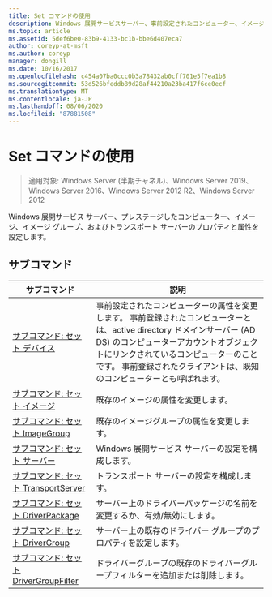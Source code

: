 ```yaml
---
title: Set コマンドの使用
description: Windows 展開サービスサーバー、事前設定されたコンピューター、イメージ、イメージグループ、およびトランスポートサーバーのプロパティと属性を設定する「set」の参照記事。
ms.topic: article
ms.assetid: 5def6be0-83b9-4133-bc1b-bbe6d407eca7
author: coreyp-at-msft
ms.author: coreyp
manager: dongill
ms.date: 10/16/2017
ms.openlocfilehash: c454a07ba0ccc0b3a78432ab0cff701e5f7ea1b8
ms.sourcegitcommit: 53d526bfeddb89d28af44210a23ba417f6ce0ecf
ms.translationtype: MT
ms.contentlocale: ja-JP
ms.lasthandoff: 08/06/2020
ms.locfileid: "87881508"
---
```

# <a name="using-the-set-command"></a>Set コマンドの使用

> 適用対象: Windows Server (半期チャネル)、Windows Server 2019、Windows Server 2016、Windows Server 2012 R2、Windows Server 2012

Windows 展開サービス サーバー、プレステージしたコンピューター、イメージ、イメージ グループ、およびトランスポート サーバーのプロパティと属性を設定します。

## <a name="subcommands"></a>サブコマンド
|サブコマンド|説明|
|-------|--------|
|[サブコマンド: セット デバイス](subcommand-set-device.md)|事前設定されたコンピューターの属性を変更します。 事前登録されたコンピューターとは、active directory ドメインサーバー (AD DS) のコンピューターアカウントオブジェクトにリンクされているコンピューターのことです。 事前登録されたクライアントは、既知のコンピューターとも呼ばれます。|
|[サブコマンド: セット イメージ](subcommand-set-image.md)|既存のイメージの属性を変更します。|
|[サブコマンド: セット ImageGroup](subcommand-set-imagegroup.md)|既存のイメージグループの属性を変更します。|
|[サブコマンド: セット サーバー](subcommand-set-server.md)|Windows 展開サービス サーバーの設定を構成します。|
|[サブコマンド: セット TransportServer](subcommand-set-transportserver.md)|トランスポート サーバーの設定を構成します。|
|[サブコマンド: セット DriverPackage](subcommand-set-driverpackage.md)|サーバー上のドライバーパッケージの名前を変更するか、有効/無効にします。|
|[サブコマンド: セット DriverGroup](subcommand-set-drivergroup.md)|サーバー上の既存のドライバー グループのプロパティを設定します。|
|[サブコマンド: セット DriverGroupFilter](subcommand-set-drivergroupfilter.md)|ドライバーグループの既存のドライバーグループフィルターを追加または削除します。|
